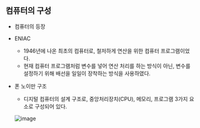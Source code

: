 ## 컴퓨터의 구성

- 컴퓨터의 등장
- ENIAC
  - 1946년에 나온 최초의 컴퓨터로, 철저하게 연산을 위한 컴퓨터 프로그램이었다.
  - 현재 컴퓨터 프로그램처럼 변수를 넣어 연산 처리를 하는 방식이 아닌, 변수를 설정하기 위해 배선을 일일이 장착하는 방식을 사용하였다.
- 폰 노이만 구조
  - 디지털 컴퓨터의 설계 구조로, 중앙처리장치(CPU), 메모리, 프로그램 3가지 요소로 구성되어 있다.
  
  ![image](https://user-images.githubusercontent.com/24373728/164011592-fb50d909-0aaa-4d4d-a780-7a9852ebc257.png)
